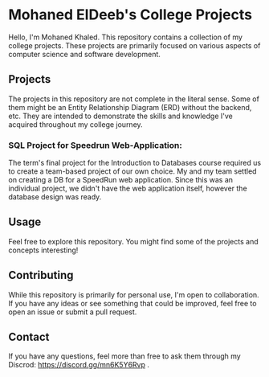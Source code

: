 # Mohaned ElDeeb's College Projects

Hello, I'm Mohaned Khaled. This repository contains a collection of my college projects. These projects are primarily focused on various aspects of computer science and software development.

## Projects

The projects in this repository are not complete in the literal sense. Some of them might be an Entity Relationship Diagram (ERD) without the backend, etc. They are intended to demonstrate the skills and knowledge I've acquired throughout my college journey.

### SQL Project for Speedrun Web-Application: 

The term's final project for the Introduction to Databases course required us to create a team-based project of our own choice. My and my team settled on creating a DB for a SpeedRun web application. Since this was an individual project, we didn't have the web application itself, however the database design was ready.



## Usage

Feel free to explore this repository. You might find some of the projects and concepts interesting!

## Contributing

While this repository is primarily for personal use, I'm open to collaboration. If you have any ideas or see something that could be improved, feel free to open an issue or submit a pull request.


## Contact

If you have any questions, feel more than free to ask them through my Discrod: https://discord.gg/mn6K5Y6Rvp .

